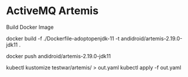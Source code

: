 # ActiveMQ Artemis

Build Docker Image

docker build -f ./Dockerfile-adoptopenjdk-11 -t andidroid/artemis-2.19.0-jdk11 .

 docker push  andidroid/artemis-2.19.0-jdk11


kubectl kustomize testwar/artemis/ > out.yaml
kubectl apply -f out.yaml